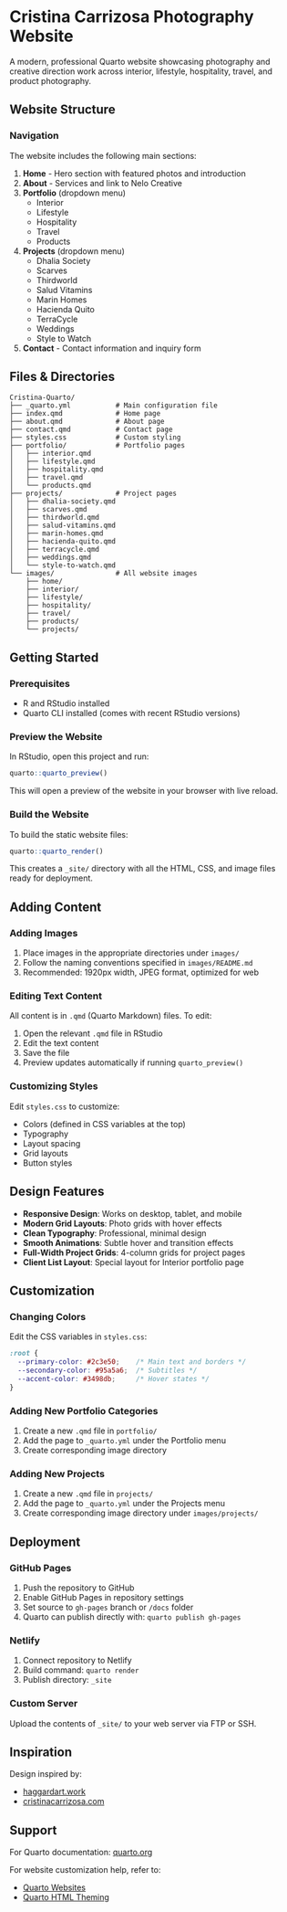 # Cristina Carrizosa Photography Website

A modern, professional Quarto website showcasing photography and creative direction work across interior, lifestyle, hospitality, travel, and product photography.

## Website Structure

### Navigation

The website includes the following main sections:

1. **Home** - Hero section with featured photos and introduction
2. **About** - Services and link to Nelo Creative
3. **Portfolio** (dropdown menu)
   - Interior
   - Lifestyle
   - Hospitality
   - Travel
   - Products
4. **Projects** (dropdown menu)
   - Dhalia Society
   - Scarves
   - Thirdworld
   - Salud Vitamins
   - Marin Homes
   - Hacienda Quito
   - TerraCycle
   - Weddings
   - Style to Watch
5. **Contact** - Contact information and inquiry form

## Files & Directories

```
Cristina-Quarto/
├── _quarto.yml           # Main configuration file
├── index.qmd             # Home page
├── about.qmd             # About page
├── contact.qmd           # Contact page
├── styles.css            # Custom styling
├── portfolio/            # Portfolio pages
│   ├── interior.qmd
│   ├── lifestyle.qmd
│   ├── hospitality.qmd
│   ├── travel.qmd
│   └── products.qmd
├── projects/             # Project pages
│   ├── dhalia-society.qmd
│   ├── scarves.qmd
│   ├── thirdworld.qmd
│   ├── salud-vitamins.qmd
│   ├── marin-homes.qmd
│   ├── hacienda-quito.qmd
│   ├── terracycle.qmd
│   ├── weddings.qmd
│   └── style-to-watch.qmd
└── images/               # All website images
    ├── home/
    ├── interior/
    ├── lifestyle/
    ├── hospitality/
    ├── travel/
    ├── products/
    └── projects/
```

## Getting Started

### Prerequisites

- R and RStudio installed
- Quarto CLI installed (comes with recent RStudio versions)

### Preview the Website

In RStudio, open this project and run:

```r
quarto::quarto_preview()
```

This will open a preview of the website in your browser with live reload.

### Build the Website

To build the static website files:

```r
quarto::quarto_render()
```

This creates a `_site/` directory with all the HTML, CSS, and image files ready for deployment.

## Adding Content

### Adding Images

1. Place images in the appropriate directories under `images/`
2. Follow the naming conventions specified in `images/README.md`
3. Recommended: 1920px width, JPEG format, optimized for web

### Editing Text Content

All content is in `.qmd` (Quarto Markdown) files. To edit:

1. Open the relevant `.qmd` file in RStudio
2. Edit the text content
3. Save the file
4. Preview updates automatically if running `quarto_preview()`

### Customizing Styles

Edit `styles.css` to customize:
- Colors (defined in CSS variables at the top)
- Typography
- Layout spacing
- Grid layouts
- Button styles

## Design Features

- **Responsive Design**: Works on desktop, tablet, and mobile
- **Modern Grid Layouts**: Photo grids with hover effects
- **Clean Typography**: Professional, minimal design
- **Smooth Animations**: Subtle hover and transition effects
- **Full-Width Project Grids**: 4-column grids for project pages
- **Client List Layout**: Special layout for Interior portfolio page

## Customization

### Changing Colors

Edit the CSS variables in `styles.css`:

```css
:root {
  --primary-color: #2c3e50;    /* Main text and borders */
  --secondary-color: #95a5a6;  /* Subtitles */
  --accent-color: #3498db;     /* Hover states */
}
```

### Adding New Portfolio Categories

1. Create a new `.qmd` file in `portfolio/`
2. Add the page to `_quarto.yml` under the Portfolio menu
3. Create corresponding image directory

### Adding New Projects

1. Create a new `.qmd` file in `projects/`
2. Add the page to `_quarto.yml` under the Projects menu
3. Create corresponding image directory under `images/projects/`

## Deployment

### GitHub Pages

1. Push the repository to GitHub
2. Enable GitHub Pages in repository settings
3. Set source to `gh-pages` branch or `/docs` folder
4. Quarto can publish directly with: `quarto publish gh-pages`

### Netlify

1. Connect repository to Netlify
2. Build command: `quarto render`
3. Publish directory: `_site`

### Custom Server

Upload the contents of `_site/` to your web server via FTP or SSH.

## Inspiration

Design inspired by:
- [haggardart.work](https://www.haggardart.work/)
- [cristinacarrizosa.com](https://www.cristinacarrizosa.com/)

## Support

For Quarto documentation: [quarto.org](https://quarto.org)

For website customization help, refer to:
- [Quarto Websites](https://quarto.org/docs/websites/)
- [Quarto HTML Theming](https://quarto.org/docs/output-formats/html-themes.html)

